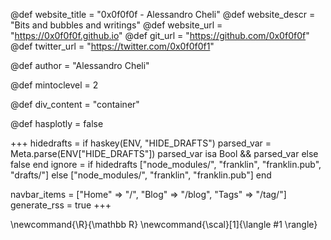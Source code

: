 <!--
Add here global page variables to use throughout your
website.
The website_* must be defined for the RSS to work
-->
@def website_title = "0x0f0f0f - Alessandro Cheli"
@def website_descr = "Bits and bubbles and writings"
@def website_url   = "https://0x0f0f0f.github.io"
@def git_url = "https://github.com/0x0f0f0f"
@def twitter_url = "https://twitter.com/0x0f0f0f1"

@def author = "Alessandro Cheli"

@def mintoclevel = 2

<!-- Stuff related to the site styling -->
@def div_content = "container"

@def hasplotly = false


<!--
Add here files or directories that should be ignored by Franklin, otherwise
these files might be copied and, if markdown, processed by Franklin which
you might not want. Indicate directories by ending the name with a `/`.
-->
+++
hidedrafts = if haskey(ENV, "HIDE_DRAFTS")
    parsed_var = Meta.parse(ENV["HIDE_DRAFTS"])
    parsed_var isa Bool && parsed_var
else false end
ignore = if hidedrafts
        ["node_modules/", "franklin", "franklin.pub", "drafts/"]
    else
        ["node_modules/", "franklin", "franklin.pub"]
    end

navbar_items = ["Home" => "/", "Blog" => "/blog", "Tags" => "/tag/"]
generate_rss = true
+++

<!--
Add here global latex commands to use throughout your
pages. It can be math commands but does not need to be.
For instance:
* \newcommand{\phrase}{This is a long phrase to copy.}
-->
\newcommand{\R}{\mathbb R}
\newcommand{\scal}[1]{\langle #1 \rangle}
